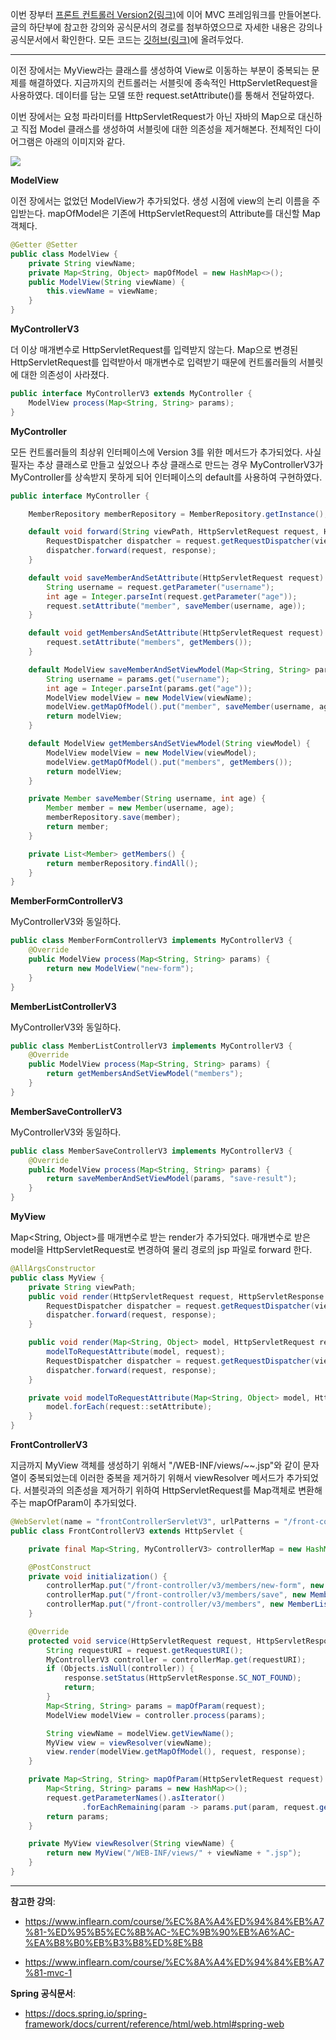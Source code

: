 이번 장부터 [프론트 컨트롤러 Version2(링크)](https://imprint.tistory.com/189?category=1067499)에 이어 MVC 프레임워크를 만들어본다.
글의 하단부에 참고한 강의와 공식문서의 경로를 첨부하였으므로 자세한 내용은 강의나 공식문서에서 확인한다.
모든 코드는 [깃허브(링크)](https://github.com/roy-zz/mvc)에 올려두었다.

---

이전 장에서는 MyView라는 클래스를 생성하여 View로 이동하는 부분이 중복되는 문제를 해결하였다.
지금까지의 컨트롤러는 서블릿에 종속적인 HttpServletRequest을 사용하였다.
데이터를 담는 모델 또한 request.setAttribute()를 통해서 전달하였다.

이번 장에서는 요청 파라미터를 HttpServletRequest가 아닌 자바의 Map으로 대신하고 직접 Model 클래스를 생성하여 서블릿에 대한 의존성을 제거해본다.
전체적인 다이어그램은 아래의 이미지와 같다.

![](image/v3-diagram.png)

**ModelView**

이전 장에서는 없었던 ModelView가 추가되었다.
생성 시점에 view의 논리 이름을 주입받는다.
mapOfModel은 기존에 HttpServletRequest의 Attribute를 대신할 Map 객체다.

```java
@Getter @Setter
public class ModelView {
    private String viewName;
    private Map<String, Object> mapOfModel = new HashMap<>();
    public ModelView(String viewName) {
        this.viewName = viewName;
    }
}
```

**MyControllerV3**

더 이상 매개변수로 HttpServletRequest를 입력받지 않는다.
Map으로 변경된 HttpServletRequest를 입력받아서 매개변수로 입력받기 때문에 컨트롤러들의 서블릿에 대한 의존성이 사라졌다.

```java
public interface MyControllerV3 extends MyController {
    ModelView process(Map<String, String> params);
}
```

**MyController**

모든 컨트롤러들의 최상위 인터페이스에 Version 3를 위한 메서드가 추가되었다.
사실 필자는 추상 클래스로 만들고 싶었으나 추상 클래스로 만드는 경우 MyControllerV3가 MyController를 상속받지 못하게 되어 인터페이스의 default를 사용하여 구현하였다.

```java
public interface MyController {

    MemberRepository memberRepository = MemberRepository.getInstance();

    default void forward(String viewPath, HttpServletRequest request, HttpServletResponse response) throws ServletException, IOException {
        RequestDispatcher dispatcher = request.getRequestDispatcher(viewPath);
        dispatcher.forward(request, response);
    }

    default void saveMemberAndSetAttribute(HttpServletRequest request) {
        String username = request.getParameter("username");
        int age = Integer.parseInt(request.getParameter("age"));
        request.setAttribute("member", saveMember(username, age));
    }

    default void getMembersAndSetAttribute(HttpServletRequest request) {
        request.setAttribute("members", getMembers());
    }

    default ModelView saveMemberAndSetViewModel(Map<String, String> params, String viewName) {
        String username = params.get("username");
        int age = Integer.parseInt(params.get("age"));
        ModelView modelView = new ModelView(viewName);
        modelView.getMapOfModel().put("member", saveMember(username, age));
        return modelView;
    }

    default ModelView getMembersAndSetViewModel(String viewModel) {
        ModelView modelView = new ModelView(viewModel);
        modelView.getMapOfModel().put("members", getMembers());
        return modelView;
    }

    private Member saveMember(String username, int age) {
        Member member = new Member(username, age);
        memberRepository.save(member);
        return member;
    }

    private List<Member> getMembers() {
        return memberRepository.findAll();
    }
}
```

**MemberFormControllerV3**

MyControllerV3와 동일하다.

```java
public class MemberFormControllerV3 implements MyControllerV3 {
    @Override
    public ModelView process(Map<String, String> params) {
        return new ModelView("new-form");
    }
}
```

**MemberListControllerV3**

MyControllerV3와 동일하다.

```java
public class MemberListControllerV3 implements MyControllerV3 {
    @Override
    public ModelView process(Map<String, String> params) {
        return getMembersAndSetViewModel("members");
    }
}
```

**MemberSaveControllerV3**

MyControllerV3와 동일하다.

```java
public class MemberSaveControllerV3 implements MyControllerV3 {
    @Override
    public ModelView process(Map<String, String> params) {
        return saveMemberAndSetViewModel(params, "save-result");
    }
}
```

**MyView**

Map<String, Object>를 매개변수로 받는 render가 추가되었다.
매개변수로 받은 model을 HttpServletRequest로 변경하여 물리 경로의 jsp 파일로 forward 한다.

```java
@AllArgsConstructor
public class MyView {
    private String viewPath;
    public void render(HttpServletRequest request, HttpServletResponse response) throws ServletException, IOException {
        RequestDispatcher dispatcher = request.getRequestDispatcher(viewPath);
        dispatcher.forward(request, response);
    }

    public void render(Map<String, Object> model, HttpServletRequest request, HttpServletResponse response) throws ServletException, IOException {
        modelToRequestAttribute(model, request);
        RequestDispatcher dispatcher = request.getRequestDispatcher(viewPath);
        dispatcher.forward(request, response);
    }

    private void modelToRequestAttribute(Map<String, Object> model, HttpServletRequest request) {
        model.forEach(request::setAttribute);
    }
}
```

**FrontControllerV3**

지금까지 MyView 객체를 생성하기 위해서 "/WEB-INF/views/~~.jsp"와 같이 문자열이 중복되었는데 이러한 중복을 제거하기 위해서 viewResolver 메서드가 추가되었다.
서블릿과의 의존성을 제거하기 위하여 HttpServletRequest를 Map객체로 변환해주는 mapOfParam이 추가되었다.

```java
@WebServlet(name = "frontControllerServletV3", urlPatterns = "/front-controller/v3/*")
public class FrontControllerV3 extends HttpServlet {

    private final Map<String, MyControllerV3> controllerMap = new HashMap<>();

    @PostConstruct
    private void initialization() {
        controllerMap.put("/front-controller/v3/members/new-form", new MemberFormControllerV3());
        controllerMap.put("/front-controller/v3/members/save", new MemberSaveControllerV3());
        controllerMap.put("/front-controller/v3/members", new MemberListControllerV3());
    }

    @Override
    protected void service(HttpServletRequest request, HttpServletResponse response) throws ServletException, IOException {
        String requestURI = request.getRequestURI();
        MyControllerV3 controller = controllerMap.get(requestURI);
        if (Objects.isNull(controller)) {
            response.setStatus(HttpServletResponse.SC_NOT_FOUND);
            return;
        }
        Map<String, String> params = mapOfParam(request);
        ModelView modelView = controller.process(params);

        String viewName = modelView.getViewName();
        MyView view = viewResolver(viewName);
        view.render(modelView.getMapOfModel(), request, response);
    }

    private Map<String, String> mapOfParam(HttpServletRequest request) {
        Map<String, String> params = new HashMap<>();
        request.getParameterNames().asIterator()
                .forEachRemaining(param -> params.put(param, request.getParameter(param)));
        return params;
    }

    private MyView viewResolver(String viewName) {
        return new MyView("/WEB-INF/views/" + viewName + ".jsp");
    }
}
```

---

**참고한 강의**:

- https://www.inflearn.com/course/%EC%8A%A4%ED%94%84%EB%A7%81-%ED%95%B5%EC%8B%AC-%EC%9B%90%EB%A6%AC-%EA%B8%B0%EB%B3%B8%ED%8E%B8

- https://www.inflearn.com/course/%EC%8A%A4%ED%94%84%EB%A7%81-mvc-1

**Spring 공식문서**:

- https://docs.spring.io/spring-framework/docs/current/reference/html/web.html#spring-web
